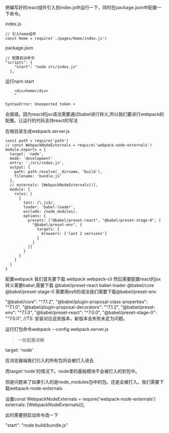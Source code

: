把编写好的react组件引入到index.js中运行一下，同时在package.json中配置一下命令。

index.js
```
// 引入home组件
const Home = require('./pages/Home/index.js')
```

package.json

```
// 配置启动命令
"scripts": {
    "start": "node src/index.js"
  },
```

运行npm start

```
    <div>home</div>
    ^

SyntaxError: Unexpected token <
```
会报错。因为react的jsx语法需要通过babel进行转义,所以我们要进行webpack的配置。让运行的代码支持react的写法

在根目录生成webpack.server.js

```
const path = require('path')
// const WebpackNodeExternals = require('webpack-node-externals')
module.exports = {
  target: 'node',
  mode: 'development'
  entry: './src/index.js',
  output: {
    path: path.resolve(__dirname, 'build'),
    filename: 'bundle.js'
  },
  // externals: [WebpackNodeExternals()],
  module: {
    rules: [
      {
        test: /\.js$/,
        loader: 'babel-loader',
        exclude: /node_modules/,
        options: {
          presets: ["@babel/preset-react", "@babel/preset-stage-0", [
            "@babel/preset-env", {
              targets: {
                browsers: ['last 2 versions']
              }
            }
          ]]
        }
      }
    ]
  }
}
```

配置webpack 我们首先要下载 webpack webpack-cli
然后需要配置react的jsx转义需要babel,需要下载 @babel/preset-react babel-loader @babel/core @babel/preset-stage-0
需要用es6的语法我们需要下载@babel/preset-env


"@babel/core": "^7.1.2",
    "@babel/plugin-proposal-class-properties": "^7.1.0",
    "@babel/plugin-proposal-decorators": "^7.1.2",
    "@babel/preset-env": "^7.1.0",
    "@babel/preset-react": "^7.0.0",
    "@babel/preset-stage-0": "^7.0.0",
//TS: 安装对应这些版本，新版本会失败未定为问题。
 
运行打包命令webpack --config webpack.server.js

> 一些配置讲解

target: 'node'

在浏览器端我们引入的所有包将会被打入进去


而target:'node'的情况下。node里的基础模块不会被打入的到包中。

但是问题来了如果引入的是node_modules包中的包。还是会被打入。我们需要下载webpack-node-externals

设置const WebpackNodeExternals = require('webpack-node-externals')
externals: [WebpackNodeExternals()],

此时需要把启动命令改一下

"start": "node build/bundle.js"